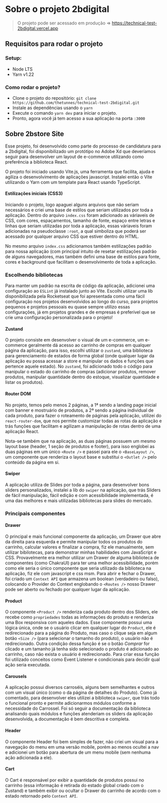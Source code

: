 # Sobre o projeto 2bdigital

> O projeto pode ser acessado em produção => https://technical-test-2bdigital.vercel.app

## Requisitos para rodar o projeto

  ### Setup:
  * Node LTS
  * Yarn v1.22
  
  ### Como rodar o projeto?
  * Clone o projeto do repositório: ```git clone https://github.com/thetunnes/technical-test-2bdigital.git```
  * Instale as dependências usando o ``yarn``
  * Execute o comando `yarn dev` para iniciar o projeto.
  * Pronto, agora você já tem acesso a sua aplicação na porta `:3000`

## Sobre 2bstore Site

  Esse projeto, foi desenvolvido como parte do processo de candidatura para a 2bdigital, foi disponibilizado um protótipo no Adobe Xd que deveríamos seguir para desenvolver
  um layout de e-commerce utilizando como preferência a biblioteca React.

  O projeto foi iniciado usando Vite.js, uma ferramenta que facilita, ajuda e agiliza o desenvolvimento de aplicações javascript. Instalei então o Vite utilizando o Yarn
  com um template para React usando TypeScript.
  
  #### Estilizações iniciais (CSS3)
  Iniciando o projeto, logo apaguei alguns arquivos que não seriam necessários e criei uma base de estilos que seriam utilizados por toda a aplicação. 
  Dentro do arquivo `index.css` foram adicionado as váriaveis de CSS, com cores, espaçamentos, tamanho de fonte, espaço entre letras e linhas que seriam utilizadas 
  por toda a aplicação, essas váriaveis foram adicionadas na pseudoclasse `:root`, a qual simboliza que poderá ser acessado por qualquer arquivo CSS que estiver dentro do HTML.
  
  No mesmo arquivo `index.css` adicionamos também estilizações padrão para nossa aplicação 
  (com principal intuito de resetar estilizações padrão de alguns navegadores, mas também defini uma base de estilos para fonte, 
  cores e background que facilitam o desenvolvimento de toda a aplicação.

### Escolhendo bibliotecas
Para manter um padrão na escrita de código da aplicação, adicionei uma configuração ao `ESLint` já instalado junto ao Vite. Escolhi utilizar uma lib disponibilizada pela
Rocketseat que foi apresentada como uma fácil configuração nos projetos desenvolvidos ao longo do curso, para projetos pequenos e projetos pessoais eu quase sempre utilizo
essas configurações, já em projetos grandes e de empresas é preferível que se crie uma configuração personalizada para o projeto!

#### Zustand
O projeto consiste em desenvolver o visual de um e-commerce, um e-commerce geralmente dá acesso ao carrinho de compras em qualquer página da aplicação,
para isso, escolhi utilizar o `zustand`, uma biblioteca para gerenciamento de estados de forma global (onde qualquer lugar da aplicação eu possa acessar a store e manipular
os dados e funções que pertence aquele estado). No `zustand`, foi adicionado todo o código para manipular o estado do carrinho de compras (adicionar produtos, remover produtos, manipular quantidade dentro do estoque, visualizar quantidade e listar os produtos).

#### Router DOM
No projeto, temos pelo menos 2 páginas, a  1ª sendo a landing page inicial com banner e mostruário de produtos, a 2ª sendo a página individual de cada produto,
para fazer o roteamento de páginas pela aplicação, utilizei do `react-router-dom`, que nos permite customizar todas as rotas da aplicação e trás funções que facilitam e agilizam
a manipulação de rotas dentro de uma aplicação React.

Nota-se também que na aplicação, as duas páginas possuem um mesmo layout base (header, 1 seção de produtos e footer), para isso englobei as duas páginas em um único `<Route />`
e passei para ele o `<BaseLayout />`, um componente que renderiza o layout base e substitui o `<Outlet />` pelo conteúdo da página em si.

#### Swiper
A aplicação utiliza de Slides por toda a página, para desenvolver bons sliders personalizados, instalei a lib do `swiper` na aplicação, que trás Sliders de fácil manipulação, fácil
edição e com acessibilidade implementada, é uma das melhores e mais utilizadas bibliotecas para slides do mercado.



### Principais componentes

#### Drawer
O principal e mais funcional componente da aplicação, um Drawer que abre da direita para esquerda e permite manipular todos os produtos do carrinho, calcular valores e finalizar a compra, fiz ele manualmente, sem utilizar bibilotecas, para demonstrar minhas habilidades com JavaScript e CSS. Provavelmente era melhor utilizar um Drawer de alguma biblioteca
de componentes (como ChakraUI) para ter uma melhor acessibilidade, porém como ele seria o único componente que seria utilizado da biblioteca na aplicação, fiz ele com javascript e css msm. Para abrir e fechar o Drawer, foi criado um `Context API` que armazena um boolean (verdadeiro ou falso), colocando o Provider do Context englobando o `<Routes />` nosso Drawer pode ser aberto ou fechado por qualquer lugar da aplicação.

#### Product
O componente `<Product />` renderiza cada produto dentro dos Sliders, ele recebe como `propriedades` todas as informações do produto e renderiza uma Box responsiva com aqueles dados. Esse componente possui uma lógica única, onde se o usuário clicar em qualquer lugar do `Product`, ele é redirecionado para a página do Produto, mas caso o clique seja em algum botão `<Size />` (para selecionar o tamanho do produto), o usuário não é redirecionado. Outra condição dessa função é se o botão _Comprar_ for clicado e um tamanho já tenha sido selecionado o produto é adicionado ao carrinho, caso não exista o usuário é redirecionado. 
Para criar essa função foi utilizado conceitos como Event Listener e condicionais para decidir qual ação seria executada.

#### Carousels
A aplicação possui diversos carroséis, alguns bem semelhantes e outros com um visual único (como o da página de detalhes do Produto). Como já comentado, para desenvolver eles utilizei a biblioteca `swiper`, que trás todo o funcional pronto e permite adicionarmos módulos conforme a necessidade do Carrossel. Foi só seguir a documentação da biblioteca analisando quais módulos e funções atenderiam os sliders da aplicação desenvolvida, a documentação é bem descritiva e completa.

#### Header
O componente Header foi bem simples de fazer, não criei um visual para a navegação do menu em uma versão mobile, porém ao menos ocultei a nav e adicionei um botão para abertura de um menu mobile (sem nenhuma ação adicionada a ele).

#### Cart
O Cart é responsável por exibir a quantidade de produtos possui no carrinho (essa informação é retirada do estado global criado com o Zustand) e também exibir ou ocultar o Drawer do carrinho de acordo com o estado retornado pelo `Context API`.
